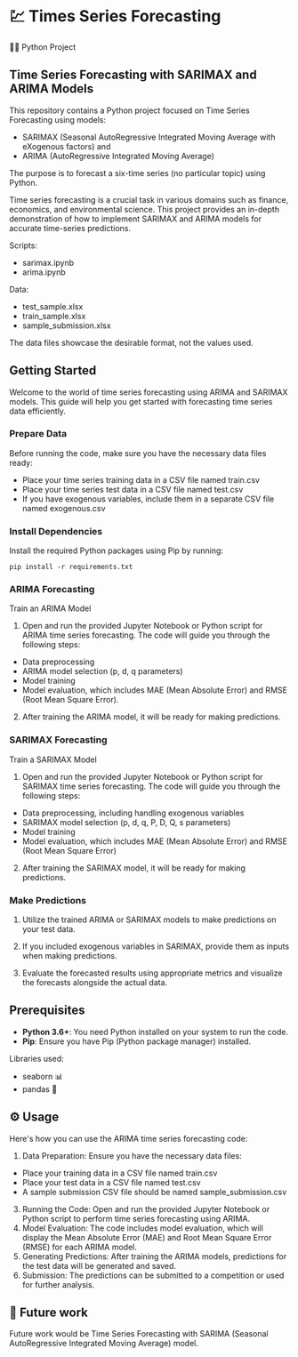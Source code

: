 # 💹 Times Series Forecasting

👨‍💻 Python Project

## Time Series Forecasting with SARIMAX and ARIMA Models

This repository contains a Python project focused on Time Series Forecasting using models:

- SARIMAX (Seasonal AutoRegressive Integrated Moving Average with eXogenous factors) and
- ARIMA (AutoRegressive Integrated Moving Average) 

The purpose is to forecast a six-time series (no particular topic) using Python.

Time series forecasting is a crucial task in various domains such as finance, economics, and environmental science. 
This project provides an in-depth demonstration of how to implement SARIMAX and ARIMA models for accurate time-series predictions.

Scripts:

- sarimax.ipynb
- arima.ipynb

Data:

- test_sample.xlsx
- train_sample.xlsx
- sample_submission.xlsx

The data files showcase the desirable format, not the values used.

## Getting Started
Welcome to the world of time series forecasting using ARIMA and SARIMAX models. 
This guide will help you get started with forecasting time series data efficiently.

### Prepare Data
Before running the code, make sure you have the necessary data files ready:

- Place your time series training data in a CSV file named train.csv
- Place your time series test data in a CSV file named test.csv
- If you have exogenous variables, include them in a separate CSV file named exogenous.csv

### Install Dependencies

Install the required Python packages using Pip by running:

```pip install -r requirements.txt```

### ARIMA Forecasting

Train an ARIMA Model
1. Open and run the provided Jupyter Notebook or Python script for ARIMA time series forecasting. The code will guide you through the following steps:

- Data preprocessing
- ARIMA model selection (p, d, q parameters)
- Model training
- Model evaluation, which includes MAE (Mean Absolute Error) and RMSE (Root Mean Square Error).

2. After training the ARIMA model, it will be ready for making predictions.

### SARIMAX Forecasting

Train a SARIMAX Model
1. Open and run the provided Jupyter Notebook or Python script for SARIMAX time series forecasting. The code will guide you through the following steps:

- Data preprocessing, including handling exogenous variables
- SARIMAX model selection (p, d, q, P, D, Q, s parameters)
- Model training
- Model evaluation, which includes MAE (Mean Absolute Error) and RMSE (Root Mean Square Error)

2. After training the SARIMAX model, it will be ready for making predictions.

### Make Predictions
1. Utilize the trained ARIMA or SARIMAX models to make predictions on your test data.

2. If you included exogenous variables in SARIMAX, provide them as inputs when making predictions.

3. Evaluate the forecasted results using appropriate metrics and visualize the forecasts alongside the actual data.


## Prerequisites
- **Python 3.6+**: You need Python installed on your system to run the code.
- **Pip**: Ensure you have Pip (Python package manager) installed.

Libraries used:
- seaborn 📊
- pandas 🐼

## ⚙️ Usage
Here's how you can use the ARIMA time series forecasting code:

1. Data Preparation: Ensure you have the necessary data files:
   
- Place your training data in a CSV file named train.csv
- Place your test data in a CSV file named test.csv
- A sample submission CSV file should be named sample_submission.csv

3. Running the Code: Open and run the provided Jupyter Notebook or Python script to perform time series forecasting using ARIMA.
4. Model Evaluation: The code includes model evaluation, which will display the Mean Absolute Error (MAE) and Root Mean Square Error (RMSE) for each ARIMA model.
5. Generating Predictions: After training the ARIMA models, predictions for the test data will be generated and saved.
6. Submission: The predictions can be submitted to a competition or used for further analysis.

## 🔮 Future work
Future work would be Time Series Forecasting with SARIMA (Seasonal AutoRegressive Integrated Moving Average) model.
